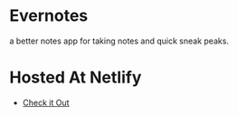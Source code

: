 # Evernotes
a better notes app for taking notes and quick sneak peaks.



# Hosted At Netlify
- [Check it Out](https://jovial-piroshki-17d0f6.netlify.app)
